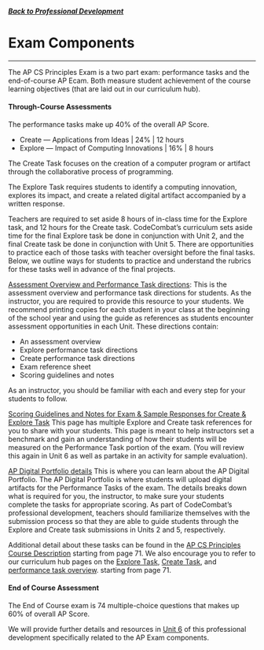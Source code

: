##### [Back to Professional Development](/apcsp/professional-development) 
# Exam Components
-----

The AP CS Principles Exam is a two part exam: performance tasks and the end-of-course AP Ecam. Both measure student achievement of the course learning objectives (that are laid out in our curriculum hub). 

#### **Through-Course Assessments**

The performance tasks make up 40% of the overall AP Score.
- Create — Applications from Ideas | 24% | 12 hours
- Explore — Impact of Computing Innovations | 16% | 8 hours

The Create Task focuses on the creation of a computer program or artifact through the collaborative process of programming.

The Explore Task requires students to identify a computing innovation, explores its impact, and create a related digital artifact accompanied by a written response. 

Teachers are required to set aside 8 hours of in-class time for the Explore task, and 12 hours for the Create task. CodeCombat’s curriculum sets aside time for the final Explore task be done in conjunction with Unit 2, and the final Create task be done in conjunction with Unit 5. There are opportunities to practice each of those tasks with teacher oversight before the final tasks. Below, we outline ways for students to practice and understand the rubrics for these tasks well in advance of the final projects.

[Assessment Overview and Performance Task directions](https://apcentral.collegeboard.org/pdf/ap-csp-student-task-directions.pdf?course=ap-computer-science-principles): This is the assessment overview and performance task directions for students. As the instructor, you are required to provide this resource to your students. We recommend printing copies for each student in your class at the beginning of the school year and using the guide as references as students encounter assessment opportunities in each Unit. These directions contain:
- An assessment overview
- Explore performance task directions
- Create performance task directions
- Exam reference sheet
- Scoring guidelines and notes

As an instructor, you should be familiar with each and every step for your students to follow.

[Scoring Guidelines and Notes for Exam & Sample Responses for Create & Explore Task](https://apcentral.collegeboard.org/courses/ap-computer-science-principles/exam?course=ap-computer-science-principles#anchorSG) This page has multiple Explore and Create task references for you to share with your students. This page is meant to help instructors set a benchmark and gain an understanding of how their students will be measured on the Performance Task portion of the exam. (You will review this again in Unit 6 as well as partake in an activity for sample evaluation). 

[AP Digital Portfolio details](https://apcentral.collegeboard.org/courses/resources/about-ap-digital-portfolio?course=ap-computer-science-principles)  This is where you can learn about the AP Digital Portfolio. The AP Digital Portfolio is where students will upload digital artifacts for the Performance Tasks of the exam. The details breaks down what is required for you, the instructor, to make sure your students complete the tasks for appropriate scoring. As part of CodeCombat’s professional development, teachers should familiarize themselves with the submission process so that they are able to guide students through the Explore and Create task submissions in Units 2 and 5, respectively. 

Additional detail about these tasks can be found in the [AP CS Principles Course Description](https://secure-media.collegeboard.org/digitalServices/pdf/ap/ap-computer-science-principles-course-and-exam-description.pdf) starting from page 71. We also encourage you to refer to our curriculum hub pages on the [Explore Task](https://codecombat.com/apcsp/curriculum/explore), [Create Task](https://codecombat.com/apcsp/curriculum/performance-tasks#performance-task-create), and [performance task overview](https://codecombat.com/apcsp/curriculum/performance-tasks). 
 starting from page 71.

#### **End of Course Assessment**
The End of Course exam is 74 multiple-choice questions that makes up 60% of overall AP Score.

We will provide further details and resources in [Unit 6](https://codecombat.com/apcsp/professional-development/pd-unit-6) of this professional development specifically related to the AP Exam components.

